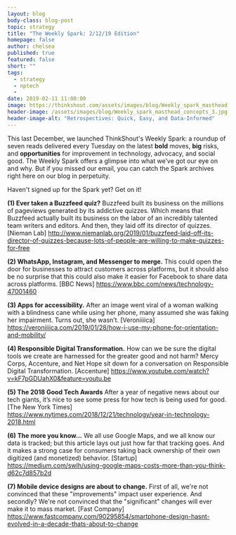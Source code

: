 ```yaml
---
layout: blog
body-class: blog-post
topic: strategy
title: "The Weekly Spark: 2/12/19 Edition"
homepage: false
author: chelsea
published: true
featured: false
short: ""
tags:
  - strategy
  - nptech
  -
date: 2019-02-11 11:00:00
image: https://thinkshout.com/assets/images/blog/Weekly_spark_masthead_concepts_3.jpg
header-image: /assets/images/blog/Weekly_spark_masthead_concepts_3.jpg
header-image-alt: "Retrospectives: Quick, Easy, and Data-Informed"
---
```

This last December, we launched ThinkShout's Weekly Spark: a roundup of seven reads delivered every Tuesday on the latest **bold** moves, **big** risks, and **opportunities** for improvement in technology, advocacy, and social good. The Weekly Spark offers a glimpse into what we’ve got our eye on and why. But if you missed our email, you can catch the Spark archives right here on our blog in perpetuity.

Haven't signed up for the Spark yet? Get on it!


**(1) Ever taken a Buzzfeed quiz?**
Buzzfeed built its business on the millions of pageviews generated by its addictive quizzes. Which means that Buzzfeed actually built its business on the labor of an incredibly talented team writers and editors. And then, they laid off its director of quizzes. [Nieman Lab] http://www.niemanlab.org/2019/01/buzzfeed-laid-off-its-director-of-quizzes-because-lots-of-people-are-willing-to-make-quizzes-for-free

**(2) WhatsApp, Instagram, and Messenger to merge.**
This could open the door for businesses to attract customers across platforms, but it should also be no surprise that this could also make it easier for Facebook to share data across platforms. [BBC News]  https://www.bbc.com/news/technology-47001460

**(3) Apps for accessibility.**
After an image went viral of a woman walking with a blindness cane while using her phone, many assumed she was faking her impairment. Turns out, she wasn’t. [Veroniiiica] https://veroniiiica.com/2019/01/28/how-i-use-my-phone-for-orientation-and-mobility/

**(4) Responsible Digital Transformation.**
How can we be sure the digital tools we create are harnessed for the greater good and not harm? Mercy Corps, Accenture, and Net Hope sit down for a conversation on Responsible Digital Transformation. [Accenture]
https://www.youtube.com/watch?v=kF7pGDUahX0&feature=youtu.be

**(5) The 2018 Good Tech Awards**
After a year of negative news about our tech giants, it’s nice to see some press for how tech is being used for good. [The New York Times] https://www.nytimes.com/2018/12/21/technology/year-in-technology-2018.html

**(6) The more you know...**
We all use Google Maps, and we all know our data is tracked; but this article lays out just how far that tracking goes. And it makes a strong case for consumers taking back ownership of their own digitized (and monetized) behavior. [Startup] https://medium.com/swlh/using-google-maps-costs-more-than-you-think-d62c7d857b2d

**(7) Mobile device designs are about to change.**
First of all, we're not convinced that these "improvements" impact user experience. And secondly? We're not convinced that the "significant" changes will ever make it to mass market. [Fast Company]
https://www.fastcompany.com/90295854/smartphone-design-hasnt-evolved-in-a-decade-thats-about-to-change
